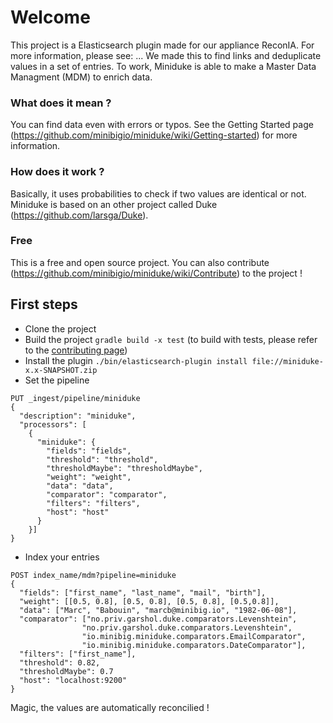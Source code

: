 
# Welcome
This project is a Elasticsearch plugin made for our appliance ReconIA. For more information, please see: ...
We made this to find links and deduplicate values in a set of entries. To work, Miniduke is able to make a Master Data Managment (MDM) to enrich data.

### What does it mean ?
You can find data even with errors or typos. See the Getting Started page (https://github.com/minibigio/miniduke/wiki/Getting-started) for more information.

### How does it work ?
Basically, it uses probabilities to check if two values are identical or not. Miniduke is based on an other project called Duke (https://github.com/larsga/Duke).

### Free
This is a free and open source project. You can also contribute (https://github.com/minibigio/miniduke/wiki/Contribute) to the project !

## First steps
- Clone the project
- Build the project `gradle build -x test` (to build with tests, please refer to the [contributing page](https://github.com/minibigio/miniduke/wiki/Contribute))
- Install the plugin
`./bin/elasticsearch-plugin install file://miniduke-x.x-SNAPSHOT.zip`
- Set the pipeline

```
PUT _ingest/pipeline/miniduke
{
  "description": "miniduke",
  "processors": [
    {
      "miniduke": {
        "fields": "fields",
        "threshold": "threshold",
        "thresholdMaybe": "thresholdMaybe",
        "weight": "weight",
        "data": "data",
        "comparator": "comparator",
        "filters": "filters",
        "host": "host"
      }
    }]
}
```

- Index your entries
```
POST index_name/mdm?pipeline=miniduke
{
  "fields": ["first_name", "last_name", "mail", "birth"],
  "weight": [[0.5, 0.8], [0.5, 0.8], [0.5, 0.8], [0.5,0.8]],
  "data": ["Marc", "Babouin", "marcb@minibig.io", "1982-06-08"],
  "comparator": ["no.priv.garshol.duke.comparators.Levenshtein",
                "no.priv.garshol.duke.comparators.Levenshtein",
                "io.minibig.miniduke.comparators.EmailComparator",
                "io.minibig.miniduke.comparators.DateComparator"],
  "filters": ["first_name"],
  "threshold": 0.82,
  "thresholdMaybe": 0.7
  "host": "localhost:9200"
}
```

Magic, the values are automatically reconcilied !

